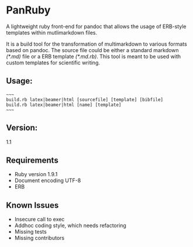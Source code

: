 # PanRuby

A lightweight ruby front-end for pandoc that allows the usage of ERB-style templates within mutlimarkdown files.

It is a build tool for the transformation of multimarkdown to
various formats based on pandoc. The source file could be either a
standard markdown *(\*.md)* file or a ERB template *(\*.md.rb)*.
This tool is meant to be used with custom templates for scientific
writing.

## Usage:
    ~~~
    build.rb latex|beamer|html [sourcefile] [template] [bibfile]
    build.rb latex|beamer|html [name] [template]
    ~~~

## Version:
 1.1

## Requirements

* Ruby version 1.9.1
* Document encoding UTF-8
* ERB

## Known Issues

* Insecure call to exec
* Addhoc coding style, which needs refactoring
* Missing tests
* Missing contributors
